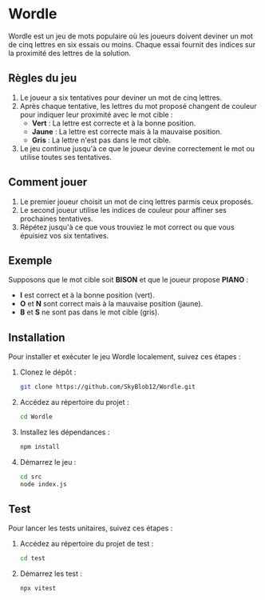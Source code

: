 # Wordle

Wordle est un jeu de mots populaire où les joueurs doivent deviner un mot de cinq lettres en six essais ou moins. Chaque essai fournit des indices sur la proximité des lettres de la solution.

## Règles du jeu

1. Le joueur a six tentatives pour deviner un mot de cinq lettres.
2. Après chaque tentative, les lettres du mot proposé changent de couleur pour indiquer leur proximité avec le mot cible :
    - **Vert** : La lettre est correcte et à la bonne position.
    - **Jaune** : La lettre est correcte mais à la mauvaise position.
    - **Gris** : La lettre n'est pas dans le mot cible.
3. Le jeu continue jusqu'à ce que le joueur devine correctement le mot ou utilise toutes ses tentatives.

## Comment jouer

1. Le premier joueur choisit un mot de cinq lettres parmis ceux proposés.
2. Le second joueur utilise les indices de couleur pour affiner ses prochaines tentatives.
3. Répétez jusqu'à ce que vous trouviez le mot correct ou que vous épuisiez vos six tentatives.

## Exemple

Supposons que le mot cible soit **BISON** et que le joueur propose **PIANO** :

- **I** est correct et à la bonne position (vert).
- **O** et **N** sont correct mais à la mauvaise position (jaune).
- **B** et **S** ne sont pas dans le mot cible (gris).

## Installation

Pour installer et exécuter le jeu Wordle localement, suivez ces étapes :

1. Clonez le dépôt :
    ```bash
    git clone https://github.com/SkyBlob12/Wordle.git
    ```
2. Accédez au répertoire du projet :
    ```bash
    cd Wordle
    ```
3. Installez les dépendances :
    ```bash
    npm install
    ```
4. Démarrez le jeu :
    ```bash
    cd src
    node index.js
    ```

## Test

Pour lancer les tests unitaires, suivez ces étapes :

1. Accédez au répertoire du projet de test :
    ```bash
    cd test
    ```
2. Démarrez les test :
    ```bash
    npx vitest
    ```